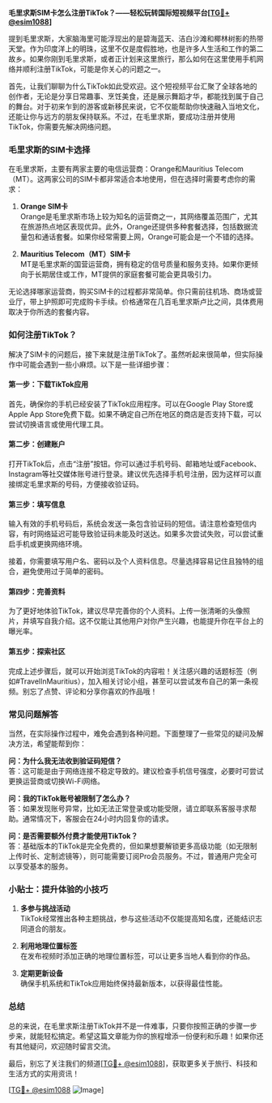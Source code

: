 **毛里求斯SIM卡怎么注册TikTok？——轻松玩转国际短视频平台[[TG💪+ @esim1088](https://t.me/s/esim1088)]**

提到毛里求斯，大家脑海里可能浮现出的是碧海蓝天、洁白沙滩和椰林树影的热带天堂。作为印度洋上的明珠，这里不仅是度假胜地，也是许多人生活和工作的第二故乡。如果你刚到毛里求斯，或者正计划来这里旅行，那么如何在这里使用手机网络并顺利注册TikTok，可能是你关心的问题之一。

首先，让我们聊聊为什么TikTok如此受欢迎。这个短视频平台汇聚了全球各地的创作者，无论是分享日常趣事、烹饪美食，还是展示舞蹈才华，都能找到属于自己的舞台。对于初来乍到的游客或新移民来说，它不仅能帮助你快速融入当地文化，还能让你与远方的朋友保持联系。不过，在毛里求斯，要成功注册并使用TikTok，你需要先解决网络问题。

### **毛里求斯的SIM卡选择**

在毛里求斯，主要有两家主要的电信运营商：Orange和Mauritius Telecom（MT）。这两家公司的SIM卡都非常适合本地使用，但在选择时需要考虑你的需求：

1. **Orange SIM卡**  
   Orange是毛里求斯市场上较为知名的运营商之一，其网络覆盖范围广，尤其在旅游热点地区表现优异。此外，Orange还提供多种套餐选择，包括数据流量包和通话套餐。如果你经常需要上网，Orange可能会是一个不错的选择。

2. **Mauritius Telecom（MT）SIM卡**  
   MT是毛里求斯的国营运营商，拥有稳定的信号质量和服务支持。如果你更倾向于长期居住或工作，MT提供的家庭套餐可能会更具吸引力。

无论选择哪家运营商，购买SIM卡的过程都非常简单。你只需前往机场、商场或营业厅，带上护照即可完成购卡手续。价格通常在几百毛里求斯卢比之间，具体费用取决于你所选的套餐内容。

### **如何注册TikTok？**

解决了SIM卡的问题后，接下来就是注册TikTok了。虽然听起来很简单，但实际操作中可能会遇到一些小麻烦。以下是一些详细步骤：

#### **第一步：下载TikTok应用**
首先，确保你的手机已经安装了TikTok应用程序。可以在Google Play Store或Apple App Store免费下载。如果不确定自己所在地区的商店是否支持下载，可以尝试切换语言或使用代理工具。

#### **第二步：创建账户**
打开TikTok后，点击“注册”按钮。你可以通过手机号码、邮箱地址或Facebook、Instagram等社交媒体账号进行登录。建议优先选择手机号注册，因为这样可以直接绑定毛里求斯的号码，方便接收验证码。

#### **第三步：填写信息**
输入有效的手机号码后，系统会发送一条包含验证码的短信。请注意检查短信内容，有时网络延迟可能导致验证码未能及时送达。如果多次尝试失败，可以尝试重启手机或更换网络环境。

接着，你需要填写用户名、密码以及个人资料信息。尽量选择容易记住且独特的组合，避免使用过于简单的密码。

#### **第四步：完善资料**
为了更好地体验TikTok，建议尽早完善你的个人资料。上传一张清晰的头像照片，并填写自我介绍。这不仅能让其他用户对你产生兴趣，也能提升你在平台上的曝光率。

#### **第五步：探索社区**
完成上述步骤后，就可以开始浏览TikTok的内容啦！关注感兴趣的话题标签（例如#TravelInMauritius），加入相关讨论小组，甚至可以尝试发布自己的第一条视频。别忘了点赞、评论和分享你喜欢的作品哦！

### **常见问题解答**

当然，在实际操作过程中，难免会遇到各种问题。下面整理了一些常见的疑问及解决方法，希望能帮到你：

**问：为什么我无法收到验证码短信？**  
答：这可能是由于网络连接不稳定导致的。建议检查手机信号强度，必要时可尝试更换运营商或切换Wi-Fi网络。

**问：我的TikTok账号被限制了怎么办？**  
答：如果发现账号异常，比如无法正常登录或功能受限，请立即联系客服寻求帮助。通常情况下，客服会在24小时内回复你的请求。

**问：是否需要额外付费才能使用TikTok？**  
答：基础版本的TikTok是完全免费的，但如果想要解锁更多高级功能（如无限制上传时长、定制滤镜等），则可能需要订阅Pro会员服务。不过，普通用户完全可以享受基本的服务。

### **小贴士：提升体验的小技巧**

1. **多参与挑战活动**  
   TikTok经常推出各种主题挑战，参与这些活动不仅能提高知名度，还能结识志同道合的朋友。

2. **利用地理位置标签**  
   在发布视频时添加正确的地理位置标签，可以让更多当地人看到你的作品。

3. **定期更新设备**  
   确保手机系统和TikTok应用始终保持最新版本，以获得最佳性能。

### **总结**

总的来说，在毛里求斯注册TikTok并不是一件难事，只要你按照正确的步骤一步步来，就能轻松搞定。希望这篇文章能为你的旅程增添一份便利和乐趣！如果你还有其他疑问，欢迎随时留言交流。

最后，别忘了关注我们的频道[[TG💪+ @esim1088](https://t.me/s/esim1088)]，获取更多关于旅行、科技和生活方式的实用资讯！  

[[TG💪+ @esim1088](https://t.me/s/esim1088) ![Image](https://i.postimg.cc/4NQfJmqS/Snipaste-2025-05-13-00-14-12.png)]
